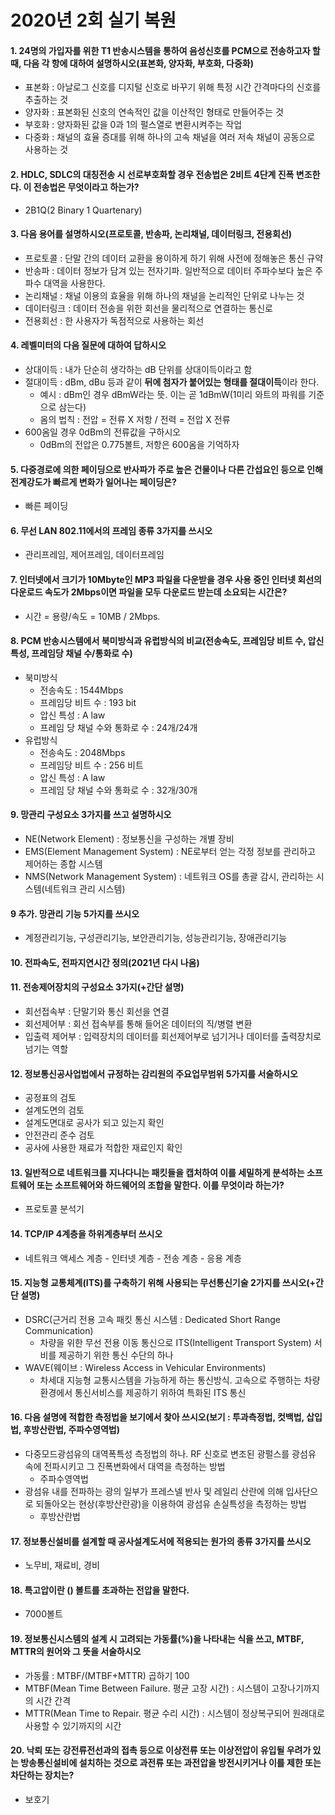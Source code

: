 # 2020년 2회 실기 복원
#### 1. 24명의 가입자를 위한 T1 반송시스템을 통하여 음성신호를 PCM으로 전송하고자 할 때, 다음 각 항에 대하여 설명하시오(표본화, 양자화, 부호화, 다중화)
- 표본화 : 아날로그 신호를 디지털 신호로 바꾸기 위해 특정 시간 간격마다의 신호를 추출하는 것
- 양자화 : 표본화된 신호의 연속적인 값을 이산적인 형태로 만들어주는 것
- 부호화 : 양자화된 값을 0과 1의 펄스열로 변환시켜주는 작업
- 다중화 : 채널의 효율 증대를 위해 하나의 고속 채널을 여러 저속 채널이 공동으로 사용하는 것

#### 2. HDLC, SDLC의 대칭전송 시 선로부호화할 경우 전송법은 2비트 4단계 진폭 변조한다. 이 전송법은 무엇이라고 하는가?
- 2B1Q(2 Binary 1 Quartenary)

#### 3. 다음 용어를 설명하시오(프로토콜, 반송파, 논리채널, 데이터링크, 전용회선)
- 프로토콜 : 단말 간의 데이터 교환을 용이하게 하기 위해 사전에 정해놓은 통신 규약
- 반송파 : 데이터 정보가 담겨 있는 전자기파. 일반적으로 데이터 주파수보다 높은 주파수 대역을 사용한다.
- 논리채널 : 채널 이용의 효율을 위해 하나의 채널을 논리적인 단위로 나누는 것
- 데이터링크 : 데이터 전송을 위한 회선을 물리적으로 연결하는 통신로
- 전용회선 : 한 사용자가 독점적으로 사용하는 회선

#### 4. 레벨미터의 다음 질문에 대하여 답하시오
- 상대이득 : 내가 단순히 생각하는 dB 단위를 상대이득이라고 함
- 절대이득 : dBm, dBu 등과 같이 **뒤에 첨자가 붙어있는 형태를 절대이득**이라 한다.
  - 예시 : dBm인 경우 dBmW라는 뜻. 이는 곧 1dBmW(1미리 와트의 파워를 기준으로 삼는다)
  - 옴의 법칙 : 전압 = 전류 X 저항 / 전력 = 전압 X 전류
- 600옴일 경우 0dBm의 전류값을 구하시오
  - 0dBm의 전압은 0.775볼트, 저항은 600옴을 기억하자

#### 5. 다중경로에 의한 페이딩으로 반사파가 주로 높은 건물이나 다른 간섭요인 등으로 인해 전계강도가 빠르게 변화가 일어나는 페이딩은?
- 빠른 페이딩

#### 6. 무선 LAN 802.11에서의 프레임 종류 3가지를 쓰시오
- 관리프레임, 제어프레임, 데이터프레임

#### 7. 인터넷에서 크기가 10Mbyte인 MP3 파일을 다운받을 경우 사용 중인 인터넷 회선의 다운로드 속도가 2Mbps이면 파일을 모두 다운로드 받는데 소요되는 시간은?
- 시간 = 용량/속도 = 10MB / 2Mbps. 

#### 8. PCM 반송시스템에서 북미방식과 유럽방식의 비교(전송속도, 프레임당 비트 수, 압신 특성, 프레임당 채널 수/통화로 수)
- 북미방식
  - 전송속도 : 1544Mbps
  - 프레임당 비트 수 : 193 bit
  - 압신 특성 : A law
  - 프레임 당 채널 수와 통화로 수 : 24개/24개
- 유럽방식
  - 전송속도 : 2048Mbps
  - 프레임당 비트 수 : 256 비트
  - 압신 특성 : A law
  - 프레임 당 채널 수와 통화로 수 : 32개/30개

#### 9. 망관리 구성요소 3가지를 쓰고 설명하시오
- NE(Network Element) : 정보통신을 구성하는 개별 장비
- EMS(Element Management System) : NE로부터 얻는 각정 정보를 관리하고 제어하는 종합 시스템
- NMS(Network Management System) : 네트워크 OS를 총괄 감시, 관리하는 시스템(네트워크 관리 시스템)

#### 9 추가. 망관리 기능 5가지를 쓰시오
- 계정관리기능, 구성관리기능, 보안관리기능, 성능관리기능, 장애관리기능

#### 10. 전파속도, 전파지연시간 정의(2021년 다시 나옴)
#### 11. 전송제어장치의 구성요소 3가지(+간단 설명)
- 회선접속부 : 단말기와 통신 회선을 연결
- 회선제어부  : 회선 접속부를 통해 들어온 데이터의 직/병렬 변환
- 입출력 제어부 : 입력장치의 데이터를 회선제어부로 넘기거나 데이터를 출력장치로 넘기는 역할

#### 12. 정보통신공사업법에서 규정하는 감리원의 주요업무범위 5가지를 서술하시오
- 공정표의 검토
- 설계도면의 검토
- 설계도면대로 공사가 되고 있는지 확인
- 안전관리 준수 검토
- 공사에 사용한 재료가 적합한 재료인지 확인

#### 13. 일반적으로 네트워크를 지나다니는 패킷들을 캡처하여 이를 세밀하게 분석하는 소프트웨어 또는 소프트웨어와 하드웨어의 조합을 말한다. 이를 무엇이라 하는가?
- 프로토콜 분석기

#### 14. TCP/IP 4계층을 하위계층부터 쓰시오
- 네트워크 액세스 계층 - 인터넷 계층 - 전송 계층 - 응용 계층

#### 15. 지능형 교통체계(ITS)를 구축하기 위해 사용되는 무선통신기술 2가지를 쓰시오(+간단 설명)
- DSRC(근거리 전용 고속 패킷 통신 시스템 : Dedicated Short Range Communication)
  - 차량을 위한 무선 전용 이동 통신으로 ITS(Intelligent Transport System) 서비를 제공하기 위한 통신 수단의 하나
- WAVE(웨이브 : Wireless Access in Vehicular Environments)
  - 차세대 지능형 교통시스템을 가능하게 하는 통신방식. 고속으로 주행하는 차량 환경에서 통신서비스를 제공하기 위하여 특화된 ITS 통신

#### 16. 다음 설명에 적합한 측정법을 보기에서 찾아 쓰시오(보기 : 투과측정법, 컷백법, 삽입법, 후방산란법, 주파수영역법)
- 다중모드광섬유의 대역폭특성 측정법의 하나. RF 신호로 변조된 광펄스를 광섬유 속에 전파시키고 그 진폭변화에서 대역을 측정하는 방법
  - 주파수영역법
- 광섬유 내를 전파하는 광의 일부가 프레스넬 반사 및 레일리 산란에 의해 입사단으로 되돌아오는 현상(후방산란광)을 이용하여 광섬유 손실특성을 측정하는 방법
  - 후방산란법

#### 17. 정보통신설비를 설계할 때 공사설계도서에 적용되는 원가의 종류 3가지를 쓰시오
- 노무비, 재료비, 경비

#### 18. 특고압이란 () 볼트를 초과하는 전압을 말한다.
- 7000볼트

#### 19. 정보통신시스템의 설계 시 고려되는 가동률(%)을 나타내는 식을 쓰고, MTBF, MTTR의 원어와 그 뜻을 서술하시오
-  가동률 : MTBF/(MTBF+MTTR) 곱하기 100
-  MTBF(Mean Time Between Failure. 평균 고장 시간) : 시스템이 고장나기까지의 시간 간격
-  MTTR(Mean Time to Repair. 평균 수리 시간) : 시스템이 정상복구되어 원래대로 사용할 수 있기까지의 시간

#### 20. 낙뢰 또는 강전류전선과의 접촉 등으로 이상전류 또는 이상전압이 유입될 우려가 있는 방송통신설비에 설치하는 것으로 과전류 또는 과전압을 방전시키거나 이를 제한 또는 차단하는 장치는?
- 보호기